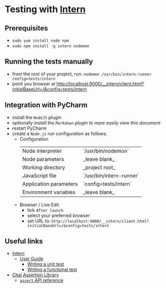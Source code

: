 # Testing with [Intern](https://theintern.github.io/)

## Prerequisites

* `sudo yum install node npm`
* `sudo npm install -g intern nodemon`

## Running the tests manually

* from the root of your project, run: `nodemon /usr/bin/intern-runner config=tests/intern`
* point you browser at [http://localhost:9000/__intern/client.html?initialBaseUrl=/&config=tests/intern](http://localhost:9000/__intern/client.html?initialBaseUrl=/&config=tests/intern)

## Integration with PyCharm

* install the `NodeJS` plugin
* _optionally install the `Markdown` plugin to more easily view this document_
* restart PyCharm
* create a `Node.js` run configuration as follows:
    * Configuration
        <table><tbody>
        <tr><td>Node interpreter</td><td>`/usr/bin/nodemon`</td></tr>
        <tr><td>Node parameters</td><td>_leave blank_</td></tr>
        <tr><td>Working directory</td><td>_project root_</td></tr>
        <tr><td>JavaScript file</td><td>`/usr/bin/intern-runner`</td></tr>
        <tr><td>Application parameters</td><td>`config=tests/intern`</td></tr>
        <tr><td>Environment variables</td><td>_leave blank_</td></tr>
        </tbody></table>
    * Browser / Live Edit
        * tick `After launch`
        * select your preferred browser
        * set URL to: `http://localhost:9000/__intern/client.html?initialBaseUrl=/&config=tests/intern`

## Useful links

* [Intern](https://theintern.github.io/intern/)
    * [User Guide](https://theintern.github.io/intern/)
        * [Writing a unit test](https://theintern.github.io/intern/#writing-unit-test)
        * [Writing a functional test](https://theintern.github.io/intern/#writing-functional-test)
* [Chai Assertion Library](http://chaijs.com)
    * [`assert` API reference](http://chaijs.com/api/assert/)
